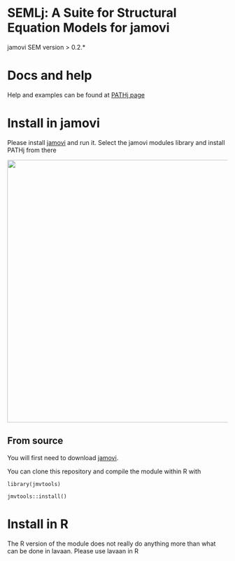 # SEMLj: A Suite for Structural Equation Models for jamovi

jamovi SEM
version > 0.2.*


# Docs and help

Help and examples can be found at [PATHj page](https://semlj.github.io/)

# Install in jamovi

Please install [jamovi](https://www.jamovi.org/download.html) and run it. Select the jamovi modules library and install PATHj from there


<center>
<img width="600" src="https://semlj.github.io/install.png" class="img-responsive" alt="">
</center>


## From source


You will first need to download [jamovi](https://www.jamovi.org/download.html). 


You can clone this repository and compile the module within R with 

```
library(jmvtools)

jmvtools::install()

```

# Install in R

The R version of the module does not really do anything more than what can be done in lavaan. Please use lavaan in R




